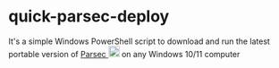# quick-parsec-deploy

It's a simple Windows PowerShell script to download and run the latest portable version of
<a href="https://parsec.app/downloads">Parsec <img src="https://imgur.com/3QEwVvy.png" width=20 height=20></a>
 on any Windows 10/11 computer
